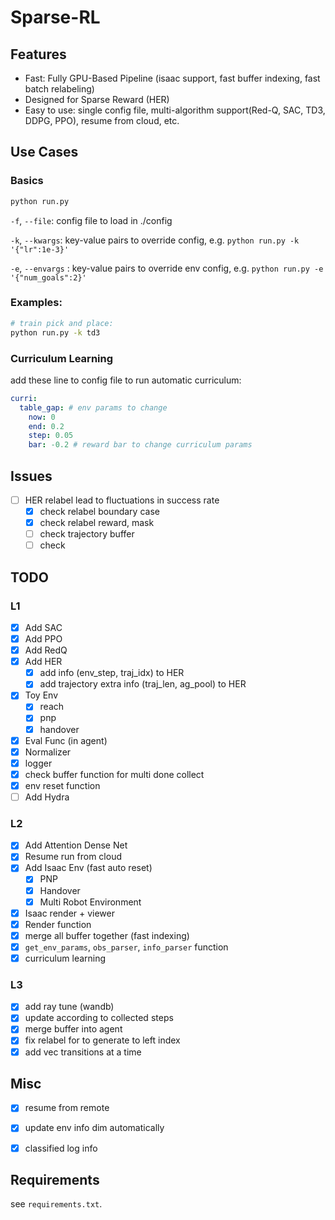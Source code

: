 # Sparse-RL

## Features
  
* Fast: Fully GPU-Based Pipeline  (isaac support, fast buffer indexing, fast batch relabeling)
* Designed for Sparse Reward (HER)
* Easy to use: single config file, multi-algorithm support(Red-Q, SAC, TD3, DDPG, PPO), resume from cloud, etc.

## Use Cases

### Basics

``` bash
python run.py
```

`-f`, `--file`: config file to load in ./config

`-k`, `--kwargs`: key-value pairs to override config, e.g. `python run.py -k '{"lr":1e-3}'`

`-e`, `--envargs` : key-value pairs to override env config, e.g. `python run.py -e '{"num_goals":2}'`

### Examples: 

``` bash
# train pick and place:
python run.py -k td3
```

### Curriculum Learning

add these line to config file to run automatic curriculum:

```yaml
curri:
  table_gap: # env params to change
    now: 0
    end: 0.2
    step: 0.05
    bar: -0.2 # reward bar to change curriculum params
```

## Issues

- [ ] HER relabel lead to fluctuations in success rate
  - [x] check relabel boundary case
  - [x] check relabel reward, mask
  - [ ] check trajectory buffer
  - [ ] check 

## TODO

### L1

- [x] Add SAC
- [x] Add PPO
- [x] Add RedQ
- [x] Add HER
  - [x] add info (env_step, traj_idx) to HER
  - [x] add trajectory extra info (traj_len, ag_pool) to HER
- [x] Toy Env
  - [x] reach
  - [x] pnp
  - [x] handover
- [x] Eval Func (in agent)
- [x] Normalizer
- [x] logger
- [x] check buffer function for multi done collect
- [x] env reset function 
- [ ] Add Hydra

### L2

- [x] Add Attention Dense Net
- [x] Resume run from cloud
- [x] Add Isaac Env (fast auto reset)
  - [x] PNP
  - [x] Handover
  - [x] Multi Robot Environment
- [x] Isaac render + viewer
- [x] Render function
- [x] merge all buffer together (fast indexing)
- [x]  `get_env_params`, `obs_parser`, `info_parser` function
- [x]  curriculum learning

### L3

- [x] add ray tune (wandb)
- [x] update according to collected steps
- [x] merge buffer into agent
- [x] fix relabel for to generate to left index
- [x] add vec transitions at a time

## Misc

- [x] resume from remote
- [x] update env info dim automatically
- [x] classified log info


## Requirements

see `requirements.txt`.